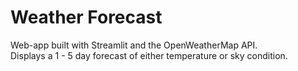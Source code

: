 # Weather Forecast

Web-app built with Streamlit and the OpenWeatherMap API. <br>
Displays a 1 - 5 day forecast of either temperature or sky condition.